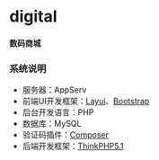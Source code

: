 # digital

#### 数码商城

### 系统说明

- 服务器：AppServ
- 前端UI开发框架：[Layui](https://www.layuicdn.com/?rurl=https://www.layuicdn.com/?rurl=CdnLogo&v=1593863859023#Zip)、[Bootstrap](https://www.bootcss.com/)
- 后台开发语言：PHP
- 数据库：MySQL
- 验证码插件：[Composer](https://www.phpcomposer.com/)
- 后端开发框架：[ThinkPHP5.1](http://www.thinkphp.cn/)
